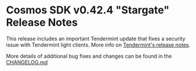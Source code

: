 # Cosmos SDK v0.42.4 "Stargate" Release Notes

This release includes an important Tendermint update that fixes a security issue with Tendermint light clients. More info on [Tendermint's release notes](https://github.com/tendermint/tendermint/blob/v0.34.9/CHANGELOG.md#v0.34.9).

More details of additional bug fixes and changes can be found in the [CHANGELOG.md](http://github.com/cosmos/cosmos-sdk/blob/release/v0.42.x/CHANGELOG.md)
